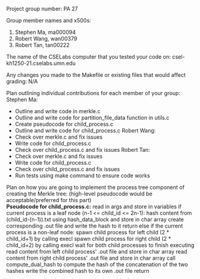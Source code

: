 Project group number: PA 27

Group member names and x500s:
1. Stephen Ma, ma000094
2. Robert Wang, wan00379
3. Robert Tan, tan00222

The name of the CSELabs computer that you tested your code on:
csel-kh1250-21.cselabs.umn.edu

Any changes you made to the Makefile or existing files that would affect grading: N/A

Plan outlining individual contributions for each member of your group:
Stephen Ma:
* Outline and write code in merkle.c
* Outline and write code for partition_file_data function in utils.c
* Create pseudocode for child_process.c
* Outline and write code for child_process.c
Robert Wang:
* Check over merkle.c and fix issues
* Write code for child_process.c
* Check over child_process.c and fix issues
Robert Tan:
* Check over merkle.c and fix issues
* Write code for child_process.c
* Check over child_process.c and fix issues
* Run tests using make command to ensure code works

Plan on how you are going to implement the process tree component of creating the Merkle tree:
(high-level pseudocode would be acceptable/preferred for this part) <br>
**Pseudocode for child_process.c:**
read in args and store in variables
if current process is a leaf node (n-1 <= child_id <= 2n-1):
  hash content from (child_id-(n-1)).txt using hash_data_block and store in char array
  create corresponding .out file and write the hash to it
  return
else if the current process is a non-leaf node:
  spawn child process for left child (2 * child_id+1) by calling execl
  spawn child process for right child (2 * child_id+2) by calling execl
wait for both child processes to finish executing 
read content from left child process' .out file and store in char array
read content from right child process' .out file and store in char array
call compute_dual_hash to compute the hash of the concatenation of the two hashes
write the combined hash to its own .out file
return
  


